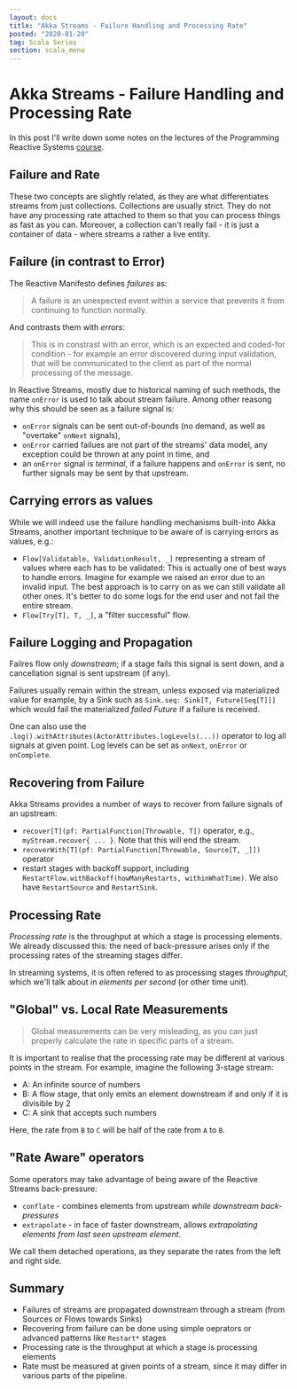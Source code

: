 ```yaml
---
layout: docs
title: "Akka Streams - Failure Handling and Processing Rate"
posted: "2020-01-20"
tag: Scala Series
section: scala_menu
---
```


# Akka Streams - Failure Handling and Processing Rate

In this post I'll write down some notes on the lectures of the Programming Reactive Systems [course](https://www.edx.org/course/programming-reactive-systems).

## Failure and Rate

These two concepts are slightly related, as they are what differentiates streams from just collections. Collections are usually strict. They do not have any processing rate attached to them so that you can process things as fast as you can. Moreover, a collection can't really fail - it is just a container of data - where streams a rather a live entity.

## Failure (in contrast to Error)

The Reactive Manifesto defines *failures* as:

> A failure is an unexpected event within a service that prevents it from continuing to function normally.

And contrasts them with *errors*:

> This is in constrast with an error, which is an expected and coded-for condition - for example an error discovered during input validation, that will be communicated to the client as part of the normal processing of the message.

In Reactive Streams, mostly due to historical naming of such methods, the name `onError` is used to talk about stream failure. Among other reasong why this should be seen as a failure signal is:

* `onError` signals can be sent out-of-bounds (no demand, as well as "overtake" `onNext` signals),
* `onError` carried failues are not part of the streams' data model, any exception could be thrown at any point in time, and
* an `onError` signal is *terminal*, if a failure happens and `onError` is sent, no further signals may be sent by that upstream.

## Carrying errors as values

While we will indeed use the failure handling mechanisms built-into Akka Streams, another important technique to be aware of is carrying errors as values, e.g.:

* `Flow[Validatable, ValidationResult, _]` representing a stream of values where each has to be validated: This is actually one of best ways to handle errors. Imagine for example we raised an error due to an invalid input. The best approach is to carry on as we can still validate all other ones. It's better to do some logs for the end user and not fail the entire stream.
* `Flow[Try[T], T, _]`, a "filter successful" flow.

## Failure Logging and Propagation

Failres flow only *downstream*; if a stage fails this signal is sent down, and a cancellation signal is sent upstream (if any).

Failures usually remain within the stream, unless exposed via materialized value for example, by a Sink such as `Sink.seq: Sink[T, Future[Seq[T]]]` which would fail the materialized *failed Future* if a failure is received.

One can also use the `.log().withAttributes(ActorAttributes.logLevels(...))` operator to log all signals at given point. Log levels can be set as `onNext`, `onError` or `onComplete`.

## Recovering from Failure

Akka Streams provides a number of ways to recover from failure signals of an upstream:

* `recover[T](pf: PartialFunction[Throwable, T])` operator, e.g., `myStream.recover{ ... }`. Note that this will end the stream.
* `recoverWith[T](pf: PartialFunction[Throwable, Source[T, _]])` operator
* restart stages with backoff support, including `RestartFlow.withBackoff(howManyRestarts, withinWhatTime)`. We also have `RestartSource` and `RestartSink`.

## Processing Rate

*Processing rate* is the throughput at which a stage is processing elements. We already discussed this: the need of back-pressure arises only if the processing rates of the streaming stages differ.

In streaming systems, it is often refered to as processing stages *throughput*, which we'll talk about in *elements per second* (or other time unit).

## "Global" vs. Local Rate Measurements

> Global measurements can be very misleading, as you can just properly calculate the rate in specific parts of a stream.

It is important to realise that the processing rate may be different at various points in the stream. For example, imagine the following 3-stage stream:

* A: An infinite source of numbers
* B: A flow stage, that only emits an element downstream if and only if it is divisible by 2
* C: A sink that accepts such numbers

Here, the rate from `B` to `C` will be half of the rate from `A` to `B`.

## "Rate Aware" operators

Some operators may take advantage of being aware of the Reactive Streams back-pressure:

* `conflate` - combines elements from upstream *while downstream back-pressures*
* `extrapolate` - in face of faster downstream, allows *extrapolating elements from last seen upstream element*.

We call them detached operations, as they separate the rates from the left and right side.

## Summary

* Failures of streams are propagated downstream through a stream (from Sources or Flows towards Sinks)
* Recovering from failure can be done using simple oeprators or advanced patterns like `Restart*` stages
* Processing rate is the throughput at which a stage is processing elements
* Rate must be measured at given points of a stream, since it may differ in various parts of the pipeline.
